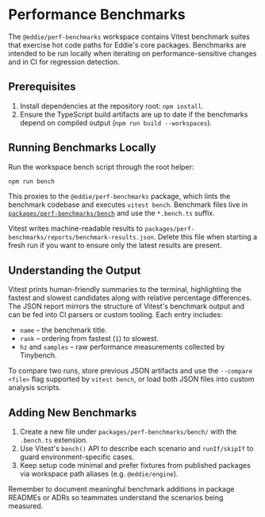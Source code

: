 # Performance Benchmarks

The `@eddie/perf-benchmarks` workspace contains Vitest benchmark suites that
exercise hot code paths for Eddie's core packages. Benchmarks are intended to be
run locally when iterating on performance-sensitive changes and in CI for
regression detection.

## Prerequisites

1. Install dependencies at the repository root: `npm install`.
2. Ensure the TypeScript build artifacts are up to date if the benchmarks depend
   on compiled output (`npm run build --workspaces`).

## Running Benchmarks Locally

Run the workspace bench script through the root helper:

```bash
npm run bench
```

This proxies to the `@eddie/perf-benchmarks` package, which lints the benchmark
codebase and executes `vitest bench`. Benchmark files live in
[`packages/perf-benchmarks/bench`](../packages/perf-benchmarks/bench/) and use
the `*.bench.ts` suffix.

Vitest writes machine-readable results to
`packages/perf-benchmarks/reports/benchmark-results.json`. Delete this file when
starting a fresh run if you want to ensure only the latest results are present.

## Understanding the Output

Vitest prints human-friendly summaries to the terminal, highlighting the fastest
and slowest candidates along with relative percentage differences. The JSON
report mirrors the structure of Vitest's benchmark output and can be fed into CI
parsers or custom tooling. Each entry includes:

- `name` – the benchmark title.
- `rank` – ordering from fastest (`1`) to slowest.
- `hz` and `samples` – raw performance measurements collected by Tinybench.

To compare two runs, store previous JSON artifacts and use the
`--compare <file>` flag supported by `vitest bench`, or load both JSON files into
custom analysis scripts.

## Adding New Benchmarks

1. Create a new file under `packages/perf-benchmarks/bench/` with the
   `.bench.ts` extension.
2. Use Vitest's `bench()` API to describe each scenario and
   `runIf/skipIf` to guard environment-specific cases.
3. Keep setup code minimal and prefer fixtures from published packages via
   workspace path aliases (e.g. `@eddie/engine`).

Remember to document meaningful benchmark additions in package READMEs or ADRs
so teammates understand the scenarios being measured.
